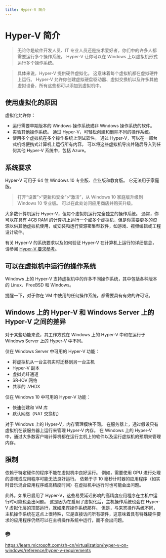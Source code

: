 ```yaml
---
title: Hyper-V 简介
---
```


# Hyper-V 简介

> 无论你是软件开发人员、IT 专业人员还是技术爱好者，你们中的许多人都需要运行多个操作系统。 Hyper-V 让你可以在 Windows 上以虚拟机形式运行多个操作系统。

> 具体来说，Hyper-V 提供硬件虚拟化。 这意味着每个虚拟机都在虚拟硬件上运行。 Hyper-V 允许你创建虚拟硬盘驱动器、虚拟交换机以及许多其他虚拟设备，所有这些都可以添加到虚拟机中。





## 使用虚拟化的原因

虚拟化允许你：

- 运行需要早期版本的 Windows 操作系统或非 Windows 操作系统的软件。
- 实验其他操作系统。 通过 Hyper-V，可轻松创建和删除不同的操作系统。
- 使用多个虚拟机在多个操作系统上测试软件。 通过 Hyper-V，可以在一部台式机或便携式计算机上运行所有内容。 可以将这些虚拟机导出并随后导入到任何其他 Hyper-V 系统中，包括 Azure。



## 系统要求

Hyper-V 可用于 64 位 Windows 10 专业版、企业版和教育版。 它无法用于家庭版。

> 打开“设置”>“更新和安全”>“激活”，从 Windows 10 家庭版升级到 Windows 10 专业版。 可以在此处访问应用商店并购买升级。

大多数计算机运行 Hyper-V，但每个虚拟机运行完全独立的操作系统。 通常，你可以在具有 4GB RAM 的计算机上运行一个或多个虚拟机，但是你需要更多的资源以供其他虚拟机使用，或安装和运行资源密集型软件，如游戏、视频编辑或工程设计软件。

有关 Hyper-V 的系统要求以及如何验证 Hyper-V 在计算机上运行的详细信息，请参阅 [Hyper-V 要求参考](hyper-v-requirements.md)。

## 可以在虚拟机中运行的操作系统

Windows 上的 Hyper-V 支持虚拟机中的许多不同操作系统，其中包括各种版本的 Linux、FreeBSD 和 Windows。

提醒一下，对于你在 VM 中使用的任何操作系统，都需要具有有效的许可证。



## Windows 上的 Hyper-V 和 Windows Server 上的 Hyper-V 之间的差异

对于某些功能来说，其工作方式在 Windows 上的 Hyper-V 中和在运行于 Windows Server 上的 Hyper-V 中不同。

仅在 Windows Server 中可用的 Hyper-V 功能：

- 将虚拟机从一台主机实时迁移到另一台主机
- Hyper-V 副本
- 虚拟光纤通道
- SR-IOV 网络
- 共享的 .VHDX

仅在 Windows 10 中可用的 Hyper-V 功能：

- 快速创建和 VM 库
- 默认网络（NAT 交换机）

对于 Windows 上的 Hyper-V，内存管理模块不同。 在服务器上，通过假设只有虚拟机在该服务器上运行来管理 Hyper-V 内存。 在 Windows 上的 Hyper-V 中，通过大多数客户端计算机都在运行主机上的软件以及运行虚拟机的预期来管理内存。



## 限制

依赖于特定硬件的程序不能在虚拟机中良好运行。 例如，需要使用 GPU 进行处理的游戏或应用程序可能无法良好运行。 依赖于子 10 毫秒计时器的应用程序（如实时音乐混合应用程序或高精度时间）在虚拟机中运行时也可能会出问题。

此外，如果已启用了 Hyper-V，这些易受延迟影响的高精度应用程序在主机中运行时可能也会出问题。 这是因为在启用了虚拟化后，主机操作系统也会在 Hyper-V 虚拟化层的顶部运行，就如来宾操作系统那样。 但是，与来宾操作系统不同，主机操作系统在这点上很特殊，它是直接访问所有硬件，这意味着具有特殊硬件要求的应用程序仍然可以在主机操作系统中运行，而不会出问题。



### 参

https://learn.microsoft.com/zh-cn/virtualization/hyper-v-on-windows/reference/hyper-v-requirements